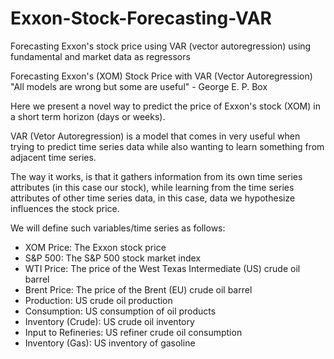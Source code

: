 # Exxon-Stock-Forecasting-VAR
Forecasting Exxon's stock price using VAR (vector autoregression) using fundamental and market data as regressors

Forecasting Exxon's (XOM) Stock Price with VAR (Vector Autoregression)
"All models are wrong but some are useful" - George E. P. Box


Here we present a novel way to predict the price of Exxon's stock (XOM) in a short term horizon (days or weeks).

VAR (Vetor Autoregression) is a model that comes in very useful when trying to predict time series data while also wanting to learn something from adjacent time series.

The way it works, is that it gathers information from its own time series attributes (in this case our stock), while learning from the time series attributes of other time series data, in this case, data we hypothesize influences the stock price.

We will define such variables/time series as follows:
- XOM Price: The Exxon stock price
- S&P 500: The S&P 500 stock market index
- WTI Price: The price of the West Texas Intermediate (US) crude oil barrel
- Brent Price: The price of the Brent (EU) crude oil barrel
- Production: US crude oil production
- Consumption: US consumption of oil products
- Inventory (Crude): US crude oil inventory
- Input to Refineries: US refiner crude oil consumption
- Inventory (Gas): US inventory of gasoline
